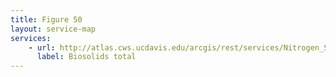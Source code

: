 ```yaml
---
title: Figure 50
layout: service-map
services: 
    - url: http://atlas.cws.ucdavis.edu/arcgis/rest/services/Nitrogen_Sources_and_Loading_to_Groundwater_TR2/Fig50_Biosolid_land_application_total_annual_mass_N/MapServer
      label: Biosolids total
---
```

 